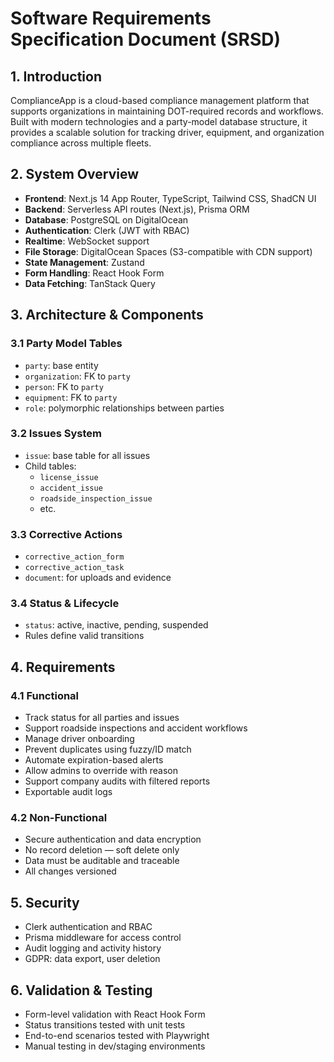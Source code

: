 # Software Requirements Specification Document (SRSD)

## 1. Introduction

ComplianceApp is a cloud-based compliance management platform that supports organizations in maintaining DOT-required records and workflows. Built with modern technologies and a party-model database structure, it provides a scalable solution for tracking driver, equipment, and organization compliance across multiple fleets.

## 2. System Overview

- **Frontend**: Next.js 14 App Router, TypeScript, Tailwind CSS, ShadCN UI
- **Backend**: Serverless API routes (Next.js), Prisma ORM
- **Database**: PostgreSQL on DigitalOcean
- **Authentication**: Clerk (JWT with RBAC)
- **Realtime**: WebSocket support
- **File Storage**: DigitalOcean Spaces (S3-compatible with CDN support)
- **State Management**: Zustand
- **Form Handling**: React Hook Form
- **Data Fetching**: TanStack Query

## 3. Architecture & Components

### 3.1 Party Model Tables

- `party`: base entity
- `organization`: FK to `party`
- `person`: FK to `party`
- `equipment`: FK to `party`
- `role`: polymorphic relationships between parties

### 3.2 Issues System

- `issue`: base table for all issues
- Child tables:
  - `license_issue`
  - `accident_issue`
  - `roadside_inspection_issue`
  - etc.

### 3.3 Corrective Actions

- `corrective_action_form`
- `corrective_action_task`
- `document`: for uploads and evidence

### 3.4 Status & Lifecycle

- `status`: active, inactive, pending, suspended
- Rules define valid transitions

## 4. Requirements

### 4.1 Functional

- Track status for all parties and issues
- Support roadside inspections and accident workflows
- Manage driver onboarding
- Prevent duplicates using fuzzy/ID match
- Automate expiration-based alerts
- Allow admins to override with reason
- Support company audits with filtered reports
- Exportable audit logs

### 4.2 Non-Functional

- Secure authentication and data encryption
- No record deletion — soft delete only
- Data must be auditable and traceable
- All changes versioned

## 5. Security

- Clerk authentication and RBAC
- Prisma middleware for access control
- Audit logging and activity history
- GDPR: data export, user deletion

## 6. Validation & Testing

- Form-level validation with React Hook Form
- Status transitions tested with unit tests
- End-to-end scenarios tested with Playwright
- Manual testing in dev/staging environments
